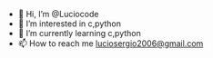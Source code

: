 - 👋 Hi, I’m @Luciocode
- 👀 I’m interested in c,python
- 🌱 I’m currently learning c,python
- 📫 How to reach me luciosergio2006@gmail.com

<!---
Luciocode/Luciocode is a ✨ special ✨ repository because its `README.md` (this file) appears on your GitHub profile.
You can click the Preview link to take a look at your changes.
--->
